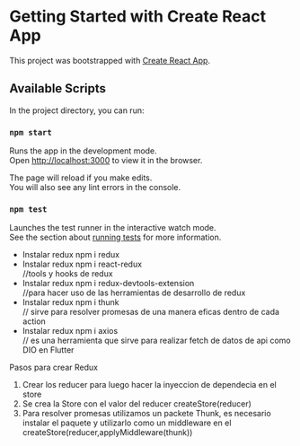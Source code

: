 # Getting Started with Create React App

This project was bootstrapped with [Create React App](https://github.com/facebook/create-react-app).

## Available Scripts

In the project directory, you can run:

### `npm start`

Runs the app in the development mode.\
Open [http://localhost:3000](http://localhost:3000) to view it in the browser.

The page will reload if you make edits.\
You will also see any lint errors in the console.

### `npm test`

Launches the test runner in the interactive watch mode.\
See the section about [running tests](https://facebook.github.io/create-react-app/docs/running-tests) for more information.

<ul>
    <li>Instalar redux npm i  redux</li>
    <li>Instalar redux npm i  react-redux</li> //tools y hooks de redux
    <li>Instalar redux npm i  redux-devtools-extension</li> //para hacer uso de las herramientas de desarrollo de redux
    <li>Instalar redux npm i  thunk</li> // sirve para resolver promesas de una manera eficas dentro de cada action
    <li>Instalar redux npm i  axios</li> // es una herramienta que sirve para realizar fetch de datos de api como DIO en Flutter
</ul>

Pasos para crear Redux

1. Crear los reducer para luego hacer la inyeccion de dependecia en el store
2. Se crea la Store con el valor del reducer createStore(reducer)
3. Para resolver promesas utilizamos un packete Thunk, es necesario instalar el paquete y utilizarlo como un middleware en el createStore(reducer,applyMiddleware(thunk))
